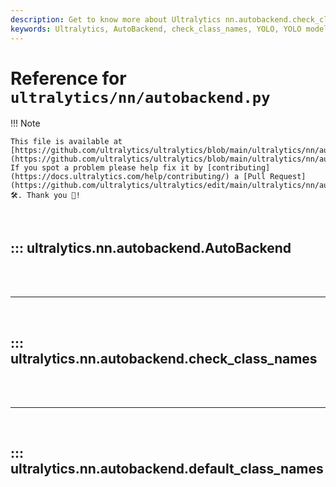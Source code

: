 ```yaml
---
description: Get to know more about Ultralytics nn.autobackend.check_class_names functionality. Optimize your YOLO models seamlessly.
keywords: Ultralytics, AutoBackend, check_class_names, YOLO, YOLO models, optimization
---
```


# Reference for `ultralytics/nn/autobackend.py`

!!! Note

    This file is available at [https://github.com/ultralytics/ultralytics/blob/main/ultralytics/nn/autobackend.py](https://github.com/ultralytics/ultralytics/blob/main/ultralytics/nn/autobackend.py). If you spot a problem please help fix it by [contributing](https://docs.ultralytics.com/help/contributing/) a [Pull Request](https://github.com/ultralytics/ultralytics/edit/main/ultralytics/nn/autobackend.py) 🛠️. Thank you 🙏!

<br>

## ::: ultralytics.nn.autobackend.AutoBackend

<br><br><hr><br>

## ::: ultralytics.nn.autobackend.check_class_names

<br><br><hr><br>

## ::: ultralytics.nn.autobackend.default_class_names

<br><br>
